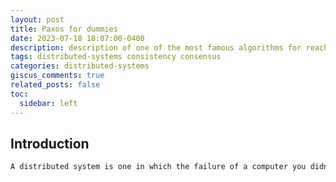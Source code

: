 ```yaml
---
layout: post
title: Paxos for dummies
date: 2023-07-18 18:07:00-0400
description: description of one of the most famous algorithms for reaching consensus in distributed systems
tags: distributed-systems consistency consensus
categories: distributed-systems
giscus_comments: true
related_posts: false
toc:
  sidebar: left
---
```


## Introduction
```markdown
A distributed system is one in which the failure of a computer you didn't even know existed can render your own computer unusable - Leslie Lamport
```

